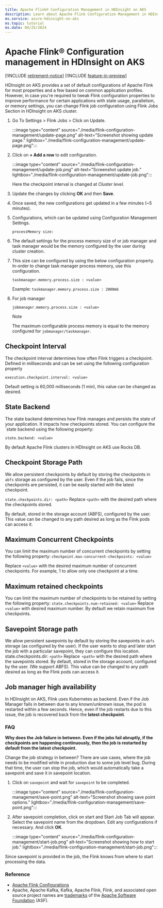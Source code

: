 ```yaml
---
title: Apache Flink® Configuration Management in HDInsight on AKS
description: Learn about Apache Flink Configuration Management in HDInsight on AKS.
ms.service: azure-hdinsight-on-aks
ms.topic: tutorial
ms.date: 04/25/2024
---
```


# Apache Flink® Configuration management in HDInsight on AKS

[!INCLUDE [retirement-notice](../includes/retirement-notice.md)]
[!INCLUDE [feature-in-preview](../includes/feature-in-preview.md)]


HDInsight on AKS provides a set of default configurations of Apache Flink for most properties and a few based on common application profiles. However, in case you're required to tweak Flink configuration properties to improve performance for certain applications with state usage, parallelism, or memory settings, you can change Flink job configuration using Flink Jobs Section in HDInsight on AKS cluster.

1. Go To Settings > Flink Jobs > Click on Update.

    :::image type="content" source="./media/flink-configuration-management/update-page.png" alt-text="Screenshot showing update page." lightbox="./media/flink-configuration-management/update-page.png":::

1. Click on **+ Add a row** to edit configuration.

    :::image type="content" source="./media/flink-configuration-management/update-job.png" alt-text="Screenshot update job." lightbox="./media/flink-configuration-management/update-job.png":::
 
    Here the checkpoint interval is changed at *Cluster level*.

1. Update the changes by clicking **OK** and then **Save**.

1. Once saved, the new configurations get updated in a few minutes (~5 minutes).
    
1. Configurations, which can be updated using Configuration Management Settings.
    
    `processMemory size:`
    
1. The default settings for the process memory size of or job manager and task manager would be the memory configured by the user during cluster creation. 
    
1. This size can be configured by using the below configuration property. In-order to change task manager process memory, use this configuration.
    
   `taskmanager.memory.process.size : <value>`
    
   Example:
    `taskmanager.memory.process.size : 2000mb`
    
1. For job manager
    
    `jobmanager.memory.process.size : <value>`
    
    > [!NOTE]
    > The maximum configurable process memory is equal to the memory configured for `jobmanager/taskmanager`. 

## Checkpoint Interval

The checkpoint interval determines how often Flink triggers a checkpoint. Defined in milliseconds and can be set using the following configuration property

`execution.checkpoint.interval: <value>`

Default setting is 60,000 milliseconds (1 min), this value can be changed as desired.

## State Backend

The state backend determines how Flink manages and persists the state of your application. It impacts how checkpoints stored. You can configure the `state backend using the following property:

`state.backend: <value>`

By default Apache Flink clusters in HDInsight on AKS use Rocks DB.

## Checkpoint Storage Path

We allow persistent checkpoints by default by storing the checkpoints in `abfs` storage as configured by the user. Even if the job fails, since the checkpoints are persisted, it can be easily started with the latest checkpoint.

`state.checkpoints.dir: <path>`
Replace `<path>` with the desired path where the checkpoints stored.

By default, stored in the storage account (ABFS), configured by the user. This value can be changed to any path desired as long as the Flink pods can access it.

## Maximum Concurrent Checkpoints

You can limit the maximum number of concurrent checkpoints by setting the following property:
`checkpoint.max-concurrent-checkpoints: <value>`

Replace `<value>` with the desired maximum number of concurrent checkpoints. For example, 1 to allow only one checkpoint at a time.
 
## Maximum retained checkpoints

You can limit the maximum number of checkpoints to be retained by setting the following property:
`state.checkpoints.num-retained: <value>`
Replace `<value>` with desired maximum number. By default we retain maximum five  checkpoints.

## Savepoint Storage path

We allow persistent savepoints by default by storing the savepoints in `abfs` storage (as configured by the user). If the user wants to stop and later start the job with a particular savepoint, they can configure this location.
state.checkpoints.dir: `<path>`
Replace` <path>` with the desired path where the savepoints stored.
By default, stored in the storage account, configured by the user. (We support ABFS). This value can be changed to any path desired as long as the Flink pods can access it.

## Job manager high availability

In HDInsight on AKS, Flink uses Kubernetes as backend. Even if the Job Manager fails in between due to any known/unknown issue, the pod is restarted within a few seconds. Hence, even if the job restarts due to this issue, the job is recovered back from the **latest checkpoint**.

### FAQ

**Why does the Job failure in between.
Even if the jobs fail abruptly, if the checkpoints are happening continuously, then the job is restarted by default from the latest checkpoint.** 

Change the job strategy in between?
There are use cases, where the job needs to be modified while in production due to some job level bug. During that time, the user can stop the job, which would automatically take a savepoint and save it in savepoint location.

1. Click on `savepoint` and wait for `savepoint` to be completed.

    :::image type="content" source="./media/flink-configuration-management/save-point.png" alt-text="Screenshot showing save point options." lightbox="./media/flink-configuration-management/save-point.png":::

1. After savepoint completion, click on start and Start Job Tab will appear. Select the savepoint name from the dropdown. Edit any configurations if necessary. And click **OK**.  

    :::image type="content" source="./media/flink-configuration-management/start-job.png" alt-text="Screenshot showing how to start job." lightbox="./media/flink-configuration-management/start-job.png":::

Since savepoint is provided in the job, the Flink knows from where to start processing the data. 


### Reference
- [Apache Flink Configurations](https://nightlies.apache.org/flink/flink-docs-master/docs/deployment/config/)
- Apache, Apache Kafka, Kafka, Apache Flink, Flink, and associated open source project names are [trademarks](../trademarks.md) of the [Apache Software Foundation](https://www.apache.org/) (ASF).
